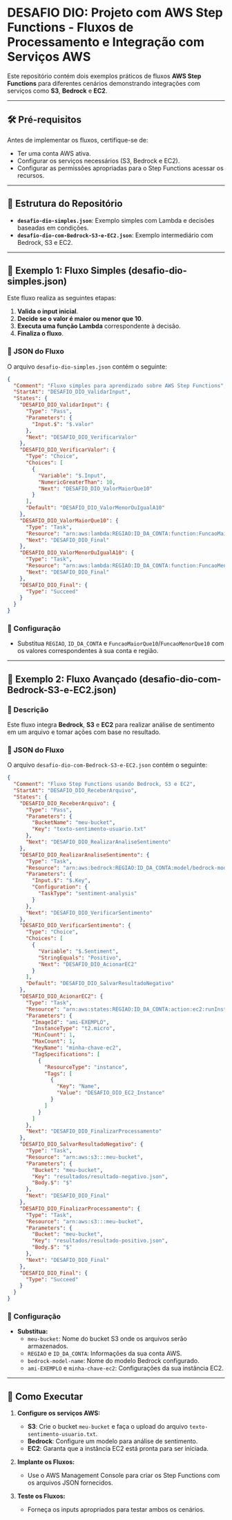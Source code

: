 
# DESAFIO DIO: Projeto com AWS Step Functions - Fluxos de Processamento e Integração com Serviços AWS

Este repositório contém dois exemplos práticos de fluxos **AWS Step Functions** para diferentes cenários demonstrando integrações com serviços como  **S3**, **Bedrock** e **EC2**.

---

## 🛠️ Pré-requisitos

Antes de implementar os fluxos, certifique-se de:
- Ter uma conta AWS ativa.
- Configurar os serviços necessários (S3, Bedrock e EC2).
- Configurar as permissões apropriadas para o Step Functions acessar os recursos.

---

## 📂 Estrutura do Repositório

- **`desafio-dio-simples.json`**: Exemplo simples com Lambda e decisões baseadas em condições.
- **`desafio-dio-com-Bedrock-S3-e-EC2.json`**: Exemplo intermediário com Bedrock, S3 e EC2.

---

## 🚀 Exemplo 1: Fluxo Simples (desafio-dio-simples.json)

Este fluxo realiza as seguintes etapas:

1. **Valida o input inicial**.
2. **Decide se o valor é maior ou menor que 10**.
3. **Executa uma função Lambda** correspondente à decisão.
4. **Finaliza o fluxo**.

### 📄 JSON do Fluxo

O arquivo `desafio-dio-simples.json` contém o seguinte:

```json
{
  "Comment": "Fluxo simples para aprendizado sobre AWS Step Functions",
  "StartAt": "DESAFIO_DIO_ValidarInput",
  "States": {
    "DESAFIO_DIO_ValidarInput": {
      "Type": "Pass",
      "Parameters": {
        "Input.$": "$.valor"
      },
      "Next": "DESAFIO_DIO_VerificarValor"
    },
    "DESAFIO_DIO_VerificarValor": {
      "Type": "Choice",
      "Choices": [
        {
          "Variable": "$.Input",
          "NumericGreaterThan": 10,
          "Next": "DESAFIO_DIO_ValorMaiorQue10"
        }
      ],
      "Default": "DESAFIO_DIO_ValorMenorOuIgualA10"
    },
    "DESAFIO_DIO_ValorMaiorQue10": {
      "Type": "Task",
      "Resource": "arn:aws:lambda:REGIAO:ID_DA_CONTA:function:FuncaoMaiorQue10",
      "Next": "DESAFIO_DIO_Final"
    },
    "DESAFIO_DIO_ValorMenorOuIgualA10": {
      "Type": "Task",
      "Resource": "arn:aws:lambda:REGIAO:ID_DA_CONTA:function:FuncaoMenorQue10",
      "Next": "DESAFIO_DIO_Final"
    },
    "DESAFIO_DIO_Final": {
      "Type": "Succeed"
    }
  }
}
```

### 📝 Configuração

- Substitua `REGIAO`, `ID_DA_CONTA` e `FuncaoMaiorQue10`/`FuncaoMenorQue10` com os valores correspondentes à sua conta e região.

---

## 🌟 Exemplo 2: Fluxo Avançado (desafio-dio-com-Bedrock-S3-e-EC2.json)

### 📜 Descrição

Este fluxo integra **Bedrock**, **S3** e **EC2** para realizar análise de sentimento em um arquivo e tomar ações com base no resultado.

### 📄 JSON do Fluxo

O arquivo `desafio-dio-com-Bedrock-S3-e-EC2.json` contém o seguinte:

```json
{
  "Comment": "Fluxo Step Functions usando Bedrock, S3 e EC2",
  "StartAt": "DESAFIO_DIO_ReceberArquivo",
  "States": {
    "DESAFIO_DIO_ReceberArquivo": {
      "Type": "Pass",
      "Parameters": {
        "BucketName": "meu-bucket",
        "Key": "texto-sentimento-usuario.txt"
      },
      "Next": "DESAFIO_DIO_RealizarAnaliseSentimento"
    },
    "DESAFIO_DIO_RealizarAnaliseSentimento": {
      "Type": "Task",
      "Resource": "arn:aws:bedrock:REGIAO:ID_DA_CONTA:model/bedrock-model-name",
      "Parameters": {
        "Input.$": "$.Key",
        "Configuration": {
          "TaskType": "sentiment-analysis"
        }
      },
      "Next": "DESAFIO_DIO_VerificarSentimento"
    },
    "DESAFIO_DIO_VerificarSentimento": {
      "Type": "Choice",
      "Choices": [
        {
          "Variable": "$.Sentiment",
          "StringEquals": "Positivo",
          "Next": "DESAFIO_DIO_AcionarEC2"
        }
      ],
      "Default": "DESAFIO_DIO_SalvarResultadoNegativo"
    },
    "DESAFIO_DIO_AcionarEC2": {
      "Type": "Task",
      "Resource": "arn:aws:states:REGIAO:ID_DA_CONTA:action:ec2:runInstances",
      "Parameters": {
        "ImageId": "ami-EXEMPLO",
        "InstanceType": "t2.micro",
        "MinCount": 1,
        "MaxCount": 1,
        "KeyName": "minha-chave-ec2",
        "TagSpecifications": [
          {
            "ResourceType": "instance",
            "Tags": [
              {
                "Key": "Name",
                "Value": "DESAFIO_DIO_EC2_Instance"
              }
            ]
          }
        ]
      },
      "Next": "DESAFIO_DIO_FinalizarProcessamento"
    },
    "DESAFIO_DIO_SalvarResultadoNegativo": {
      "Type": "Task",
      "Resource": "arn:aws:s3:::meu-bucket",
      "Parameters": {
        "Bucket": "meu-bucket",
        "Key": "resultados/resultado-negativo.json",
        "Body.$": "$"
      },
      "Next": "DESAFIO_DIO_Final"
    },
    "DESAFIO_DIO_FinalizarProcessamento": {
      "Type": "Task",
      "Resource": "arn:aws:s3:::meu-bucket",
      "Parameters": {
        "Bucket": "meu-bucket",
        "Key": "resultados/resultado-positivo.json",
        "Body.$": "$"
      },
      "Next": "DESAFIO_DIO_Final"
    },
    "DESAFIO_DIO_Final": {
      "Type": "Succeed"
    }
  }
}
```

### 📝 Configuração

- **Substitua:**
  - `meu-bucket`: Nome do bucket S3 onde os arquivos serão armazenados.
  - `REGIAO` e `ID_DA_CONTA`: Informações da sua conta AWS.
  - `bedrock-model-name`: Nome do modelo Bedrock configurado.
  - `ami-EXEMPLO` e `minha-chave-ec2`: Configurações da sua instância EC2.

---

## 📖 Como Executar

1. **Configure os serviços AWS:**
   - **S3**: Crie o bucket `meu-bucket` e faça o upload do arquivo `texto-sentimento-usuario.txt`.
   - **Bedrock**: Configure um modelo para análise de sentimento.
   - **EC2**: Garanta que a instância EC2 está pronta para ser iniciada.

2. **Implante os Fluxos:**
   - Use o AWS Management Console para criar os Step Functions com os arquivos JSON fornecidos.

3. **Teste os Fluxos:**
   - Forneça os inputs apropriados para testar ambos os cenários.


